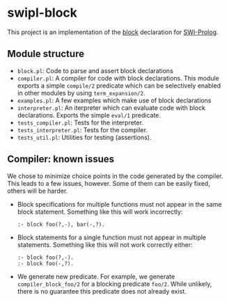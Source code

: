 swipl-block
===========

This project is an implementation of the [block] declaration for [SWI-Prolog].

[block]: http://www.sics.se/sicstus/docs/3.12.9/html/sicstus/Block-Declarations.html
[SWI-Prolog]: http://www.swi-prolog.org/

Module structure
----------------

- `block.pl`: Code to parse and assert block declarations
- `compiler.pl`: A compiler for code with block declarations. This module
  exports a simple `compile/2` predicate which can be selectively enabled in
  other modules by using `term_expansion/2`.
- `examples.pl`: A few examples which make use of block declarations
- `interpreter.pl`: An iterpreter which can evaluate code with block
  declarations. Exports the simple `eval/1` predicate.
- `tests_compiler.pl`: Tests for the interpreter.
- `tests_interpreter.pl`: Tests for the compiler.
- `tests_util.pl`: Utilities for testing (assertions).

Compiler: known issues
----------------------

We chose to minimize choice points in the code generated by the compiler. This
leads to a few issues, however. Some of them can be easily fixed, others will be
harder.

- Block specifications for multiple functions must not appear in the same block
  statement. Something like this will work incorrectly:

      :- block foo(?,-), bar(-,?).

- Block statements for a single function must not appear in multiple statements.
  Something like this will not work correctly either:

      :- block foo(?,-).
      :- block foo(-,?).

- We generate new predicate. For example, we generate `compiler_block_foo/2` for a
  blocking predicate `foo/2`. While unlikely, there is no guarantee this
  predicate does not already exist.
